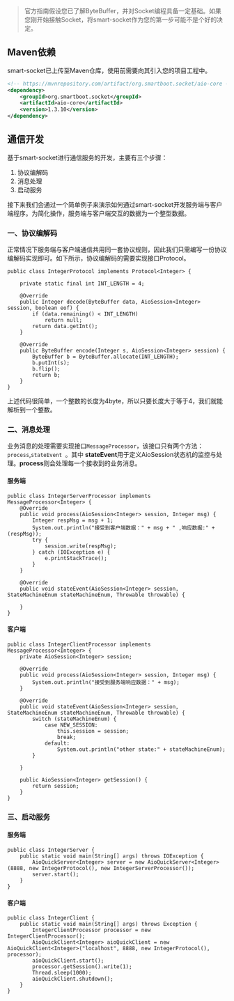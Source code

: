 
>官方指南假设您已了解ByteBuffer，并对Socket编程具备一定基础。如果您刚开始接触Socket，将smart-socket作为您的第一步可能不是个好的决定。

## Maven依赖
smart-socket已上传至Maven仓库，使用前需要向其引入您的项目工程中。
```xml
<!-- https://mvnrepository.com/artifact/org.smartboot.socket/aio-core -->
<dependency>
    <groupId>org.smartboot.socket</groupId>
    <artifactId>aio-core</artifactId>
    <version>1.3.10</version>
</dependency>
```

## 通信开发
基于smart-socket进行通信服务的开发，主要有三个步骤：

1. 协议编解码
2. 消息处理
3. 启动服务

接下来我们会通过一个简单例子来演示如何通过smart-socket开发服务端与客户端程序。为简化操作，服务端与客户端交互的数据为一个整型数据。
### 一、协议编解码
正常情况下服务端与客户端通信共用同一套协议规则，因此我们只需编写一份协议编解码实现即可。如下所示，协议编解码的需要实现接口Protocol。
```
public class IntegerProtocol implements Protocol<Integer> {

    private static final int INT_LENGTH = 4;

    @Override
    public Integer decode(ByteBuffer data, AioSession<Integer> session, boolean eof) {
        if (data.remaining() < INT_LENGTH)
            return null;
        return data.getInt();
    }

    @Override
    public ByteBuffer encode(Integer s, AioSession<Integer> session) {
        ByteBuffer b = ByteBuffer.allocate(INT_LENGTH);
        b.putInt(s);
        b.flip();
        return b;
    }
}
```
上述代码很简单，一个整数的长度为4byte，所以只要长度大于等于4，我们就能解析到一个整数。

### 二、消息处理
业务消息的处理需要实现接口`MessageProcessor`，该接口只有两个方法：`process`,`stateEvent `。其中 **stateEvent**用于定义AioSession状态机的监控与处理。**process**则会处理每一个接收到的业务消息。
#### 服务端
```
public class IntegerServerProcessor implements MessageProcessor<Integer> {
    @Override
    public void process(AioSession<Integer> session, Integer msg) {
        Integer respMsg = msg + 1;
        System.out.println("接受到客户端数据：" + msg + " ,响应数据:" + (respMsg));
        try {
            session.write(respMsg);
        } catch (IOException e) {
            e.printStackTrace();
        }
    }

    @Override
    public void stateEvent(AioSession<Integer> session, StateMachineEnum stateMachineEnum, Throwable throwable) {

    }
}
```	
#### 客户端
```
public class IntegerClientProcessor implements MessageProcessor<Integer> {
    private AioSession<Integer> session;

    @Override
    public void process(AioSession<Integer> session, Integer msg) {
        System.out.println("接受到服务端响应数据：" + msg);
    }

    @Override
    public void stateEvent(AioSession<Integer> session, StateMachineEnum stateMachineEnum, Throwable throwable) {
        switch (stateMachineEnum) {
            case NEW_SESSION:
                this.session = session;
                break;
            default:
                System.out.println("other state:" + stateMachineEnum);
        }

    }

    public AioSession<Integer> getSession() {
        return session;
    }
}
```
### 三、启动服务
#### 服务端
```
public class IntegerServer {
    public static void main(String[] args) throws IOException {
        AioQuickServer<Integer> server = new AioQuickServer<Integer>(8888, new IntegerProtocol(), new IntegerServerProcessor());
        server.start();
    }
}
```	
#### 客户端
```
public class IntegerClient {
    public static void main(String[] args) throws Exception {
        IntegerClientProcessor processor = new IntegerClientProcessor();
        AioQuickClient<Integer> aioQuickClient = new AioQuickClient<Integer>("localhost", 8888, new IntegerProtocol(), processor);
        aioQuickClient.start();
        processor.getSession().write(1);
        Thread.sleep(1000);
        aioQuickClient.shutdown();
    }
}
```